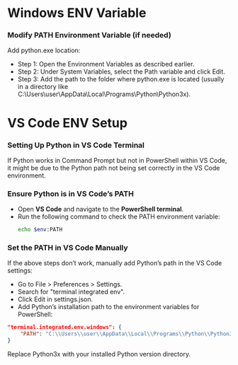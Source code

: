 # Windows ENV Variable

### Modify PATH Environment Variable (if needed)

Add python.exe location:

- Step 1: Open the Environment Variables as described earlier.
- Step 2: Under System Variables, select the Path variable and click Edit.
- Step 3: Add the path to the folder where python.exe is located
  (usually in a directory like C:\Users\user\AppData\Local\Programs\Python\Python3x\).

# VS Code ENV Setup

### Setting Up Python in VS Code Terminal

If Python works in Command Prompt but not in PowerShell within VS Code, it might be due to the Python path not being set correctly in the VS Code environment.

### Ensure Python is in VS Code’s PATH

- Open **VS Code** and navigate to the **PowerShell terminal**.
- Run the following command to check the PATH environment variable:
  ```bash
  echo $env:PATH
  ```

### Set the PATH in VS Code Manually

If the above steps don’t work, manually add Python’s path in the VS Code settings:

- Go to File > Preferences > Settings.
- Search for "terminal integrated env".
- Click Edit in settings.json.
- Add Python’s installation path to the environment variables for PowerShell:

```json
"terminal.integrated.env.windows": {
    "PATH": "C:\\Users\\user\\AppData\\Local\\Programs\\Python\\Python3x\\;${env:PATH}"
}
```

Replace Python3x with your installed Python version directory.
